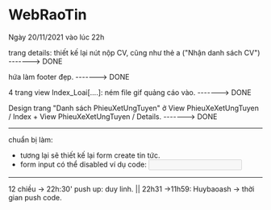 # WebRaoTin
Ngày 20/11/2021 vào lúc 22h

trang details:
 thiết kế lại nút nộp CV, cũng như thẻ a ("Nhận danh sách CV") -------> DONE
 
 hứa làm footer đẹp. -------> DONE
 

4 trang view Index_Loai[....]: ném file gif quảng cáo vào. -------> DONE

Design trang "Danh sách PhieuXetUngTuyen" ở View PhieuXeXetUngTuyen / Index  + View PhieuXeXetUngTuyen / Details. -------> DONE


-------------------------------------------------------------------------------------------------------
chuẩn bị làm:
- tương lại sẽ thiết kế lại form create tin tức.
- form input có thể disabled ví dụ code:  <input type="text" id="name" name="name" disabled>
--------------------------------------------------------------------------------------------------------

12 chiều -> 22h:30' push up: duy linh. || 22h31 ->11h59: Huybaoash -> thời gian push code.





